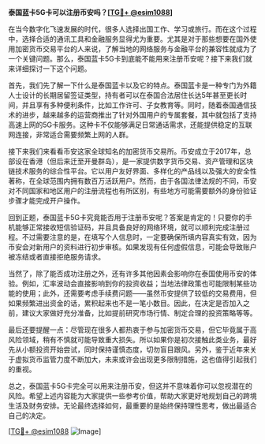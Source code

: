 **泰国蓝卡5G卡可以注册币安吗？[[TG💪+ @esim1088](https://t.me/s/esim1088)]**

在当今数字化飞速发展的时代，很多人选择出国工作、学习或旅行。而在这个过程中，选择合适的通讯工具和金融服务显得尤为重要。尤其是对于那些想要在国外使用加密货币交易平台的人来说，了解当地的网络服务与金融平台的兼容性就成为了一个关键问题。那么，泰国蓝卡5G卡到底能不能用来注册币安呢？接下来我们就来详细探讨一下这个问题。

首先，我们先了解一下什么是泰国蓝卡以及它的特点。泰国蓝卡是一种专门为外籍人士设计的长期居留签证类型，持有者可以在泰国合法居住长达5年甚至更长时间，并且享有多种便利条件，比如工作许可、子女教育等。同时，随着泰国通信技术的进步，越来越多的运营商推出了针对外国用户的专属套餐，其中就包括了支持高速上网的5G卡服务。这种卡不仅能够满足日常通话需求，还能提供稳定的互联网连接，非常适合需要频繁上网的人群。

接下来我们来看看币安这家全球知名的加密货币交易所。币安成立于2017年，总部设在香港（但后来迁至开曼群岛），是一家提供数字货币交易、资产管理和区块链技术服务的综合性平台。它以用户友好界面、多样化的产品线以及强大的安全性著称，在全球范围内拥有数百万活跃用户。然而，由于各国法律法规的不同，币安对不同国家和地区用户的注册流程也有所区别，有些地方可能需要额外的身份验证步骤才能完成开户操作。

回到正题，泰国蓝卡5G卡究竟能否用于注册币安呢？答案是肯定的！只要你的手机能够正常接收短信验证码，并且具备良好的网络环境，就可以顺利完成注册过程。不过需要注意的是，在填写个人信息时，一定要确保所填内容真实有效，因为币安会对新用户的资料进行初步审核。如果发现有任何虚假信息，可能会导致账户被冻结或者直接拒绝服务请求。

当然了，除了能否成功注册之外，还有许多其他因素会影响你在泰国使用币安的体验。例如，汇率波动会直接影响到你的投资收益；当地法律政策也可能限制某些功能的使用；此外，还需要考虑手续费问题——虽然币安提供了较低的交易费用，但如果频繁进出资金的话，累积起来也不是一笔小数目。因此，在决定是否加入之前，建议大家做好充分准备，比如提前研究市场行情、制定合理的投资策略等等。

最后还要提醒一点：尽管现在很多人都热衷于参与加密货币交易，但它毕竟属于高风险领域，稍有不慎就可能导致重大损失。所以如果你是初次接触此类业务，最好先从小额投资开始尝试，同时保持谨慎态度，切勿盲目跟风。另外，鉴于近年来关于虚拟货币监管力度不断加大，未来或许会出现更多限制措施，这也值得引起我们的重视。

总之，泰国蓝卡5G卡完全可以用来注册币安，但这并不意味着你可以忽视潜在的风险。希望上述内容能为大家提供一些参考价值，帮助大家更好地规划自己的跨境生活及财务安排。无论最终选择如何，最重要的是始终保持理性思考，做出最适合自己的决定。

[[TG💪+ @esim1088](https://t.me/s/esim1088) ![Image](https://i.postimg.cc/4NQfJmqS/Snipaste-2025-05-13-00-14-12.png)]